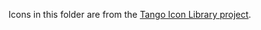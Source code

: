 Icons in this folder are from the [Tango Icon Library project](http://tango.freedesktop.org/Tango_Icon_Library).